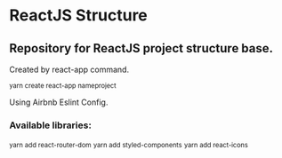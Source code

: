 <h1>ReactJS Structure </h1>
<h2>Repository for ReactJS project structure base. </h2>
<p>Created by react-app command. </p>
<small>yarn create react-app nameproject </small>
<p>Using Airbnb Eslint Config.</p>
<h3>Available libraries:</h3>
<small>yarn add react-router-dom</small>
<small>yarn add styled-components</small>
<small>yarn add react-icons</small>